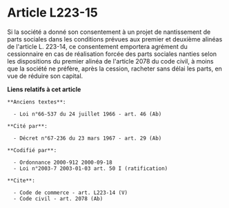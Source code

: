 # Article L223-15

Si la société a donné son consentement à un projet de nantissement de parts sociales dans les conditions prévues aux premier
et deuxième alinéas de l'article L. 223-14, ce consentement emportera agrément du cessionnaire en cas de réalisation forcée
des parts sociales nanties selon les dispositions du premier alinéa de l'article 2078 du code civil, à moins que la société
ne préfère, après la cession, racheter sans délai les parts, en vue de réduire son capital.

**Liens relatifs à cet article**

	**Anciens textes**:

	  - Loi n°66-537 du 24 juillet 1966 - art. 46 (Ab)

	**Cité par**:

	  - Décret n°67-236 du 23 mars 1967 - art. 29 (Ab)

	**Codifié par**:

	  - Ordonnance 2000-912 2000-09-18
	  - Loi n°2003-7 2003-01-03 art. 50 I (ratification)

	**Cite**:

	  - Code de commerce - art. L223-14 (V)
	  - Code civil - art. 2078 (Ab)
